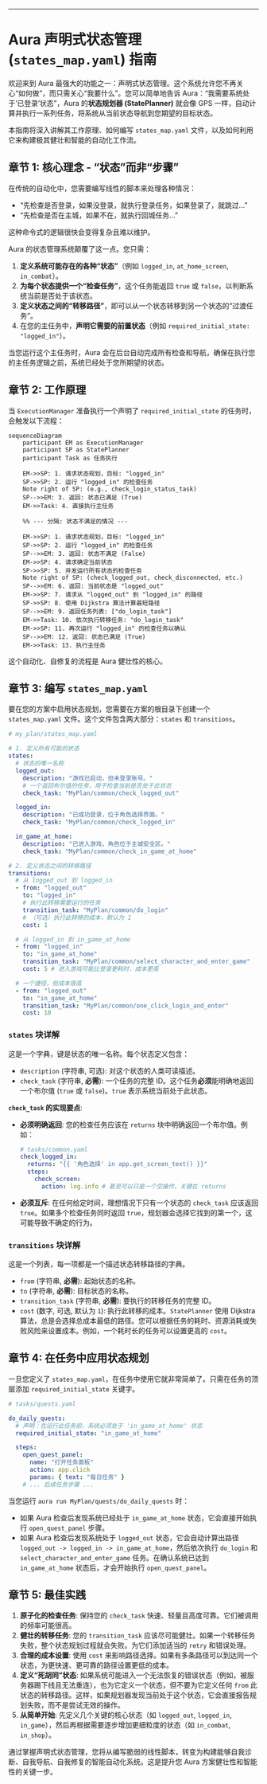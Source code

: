 
---

# **Aura 声明式状态管理 (`states_map.yaml`) 指南**

欢迎来到 Aura 最强大的功能之一：声明式状态管理。这个系统允许您不再关心“如何做”，而只需关心“我要什么”。您可以简单地告诉 Aura：“我需要系统处于‘已登录’状态”，Aura 的**状态规划器 (StatePlanner)** 就会像 GPS 一样，自动计算并执行一系列任务，将系统从当前状态导航到您期望的目标状态。

本指南将深入讲解其工作原理、如何编写 `states_map.yaml` 文件，以及如何利用它来构建极其健壮和智能的自动化工作流。

## 章节 1: 核心理念 - “状态”而非“步骤”

在传统的自动化中，您需要编写线性的脚本来处理各种情况：
*   “先检查是否登录，如果没登录，就执行登录任务，如果登录了，就跳过...”
*   “先检查是否在主城，如果不在，就执行回城任务...”

这种命令式的逻辑很快会变得复杂且难以维护。

Aura 的状态管理系统颠覆了这一点。您只需：
1.  **定义系统可能存在的各种“状态”**（例如 `logged_in`, `at_home_screen`, `in_combat`）。
2.  **为每个状态提供一个“检查任务”**，这个任务能返回 `true` 或 `false`，以判断系统当前是否处于该状态。
3.  **定义状态之间的“转移路径”**，即可以从一个状态转移到另一个状态的“过渡任务”。
4.  在您的主任务中，**声明它需要的前置状态**（例如 `required_initial_state: "logged_in"`）。

当您运行这个主任务时，Aura 会在后台自动完成所有检查和导航，确保在执行您的主任务逻辑之前，系统已经处于您所期望的状态。

## 章节 2: 工作原理

当 `ExecutionManager` 准备执行一个声明了 `required_initial_state` 的任务时，会触发以下流程：

```mermaid
sequenceDiagram
    participant EM as ExecutionManager
    participant SP as StatePlanner
    participant Task as 任务执行

    EM->>SP: 1. 请求状态规划，目标: "logged_in"
    SP->>SP: 2. 运行 "logged_in" 的检查任务
    Note right of SP: (e.g., check_login_status_task)
    SP-->>EM: 3. 返回: 状态已满足 (True)
    EM->>Task: 4. 直接执行主任务

    %% --- 分隔: 状态不满足的情况 ---

    EM->>SP: 1. 请求状态规划，目标: "logged_in"
    SP->>SP: 2. 运行 "logged_in" 的检查任务
    SP-->>EM: 3. 返回: 状态不满足 (False)
    EM->>SP: 4. 请求确定当前状态
    SP->>SP: 5. 并发运行所有状态的检查任务
    Note right of SP: (check_logged_out, check_disconnected, etc.)
    SP-->>EM: 6. 返回: 当前状态是 "logged_out"
    EM->>SP: 7. 请求从 "logged_out" 到 "logged_in" 的路径
    SP->>SP: 8. 使用 Dijkstra 算法计算最短路径
    SP-->>EM: 9. 返回任务列表: ["do_login_task"]
    EM->>Task: 10. 依次执行转移任务: "do_login_task"
    EM->>SP: 11. 再次运行 "logged_in" 的检查任务以确认
    SP-->>EM: 12. 返回: 状态已满足 (True)
    EM->>Task: 13. 执行主任务
```

这个自动化、自修复的流程是 Aura 健壮性的核心。

## 章节 3: 编写 `states_map.yaml`

要在您的方案中启用状态规划，您需要在方案的根目录下创建一个 `states_map.yaml` 文件。这个文件包含两大部分：`states` 和 `transitions`。

```yaml
# my_plan/states_map.yaml

# 1. 定义所有可能的状态
states:
  # 状态的唯一名称
  logged_out:
    description: "游戏已启动，但未登录账号。"
    # 一个返回布尔值的任务，用于检查当前是否处于此状态
    check_task: "MyPlan/common/check_logged_out"

  logged_in:
    description: "已成功登录，位于角色选择界面。"
    check_task: "MyPlan/common/check_logged_in"

  in_game_at_home:
    description: "已进入游戏，角色位于主城安全区。"
    check_task: "MyPlan/common/check_in_game_at_home"

# 2. 定义状态之间的转移路径
transitions:
  # 从 logged_out 到 logged_in
  - from: "logged_out"
    to: "logged_in"
    # 执行此转移需要运行的任务
    transition_task: "MyPlan/common/do_login"
    # （可选）执行此转移的成本，默认为 1
    cost: 1

  # 从 logged_in 到 in_game_at_home
  - from: "logged_in"
    to: "in_game_at_home"
    transition_task: "MyPlan/common/select_character_and_enter_game"
    cost: 5 # 进入游戏可能比登录更耗时，成本更高

  # 一个捷径，但成本很高
  - from: "logged_out"
    to: "in_game_at_home"
    transition_task: "MyPlan/common/one_click_login_and_enter"
    cost: 10
```

### `states` 块详解

这是一个字典，键是状态的唯一名称。每个状态定义包含：
*   `description` (字符串, 可选): 对这个状态的人类可读描述。
*   `check_task` (字符串, **必需**): 一个任务的完整 ID。这个任务**必须**能明确地返回一个布尔值 (`true` 或 `false`)。`true` 表示系统当前处于此状态。

**`check_task` 的实现要点**:
*   **必须明确返回**: 您的检查任务应该在 `returns` 块中明确返回一个布尔值。例如：
    ```yaml
    # tasks/common.yaml
    check_logged_in:
      returns: "{{ '角色选择' in app.get_screen_text() }}"
      steps:
        check_screen:
          action: log.info # 甚至可以只是一个空操作，关键在 returns
    ```
*   **必须互斥**: 在任何给定时间，理想情况下只有一个状态的 `check_task` 应该返回 `true`。如果多个检查任务同时返回 `true`，规划器会选择它找到的第一个，这可能导致不确定的行为。

### `transitions` 块详解

这是一个列表，每一项都是一个描述状态转移路径的字典。
*   `from` (字符串, **必需**): 起始状态的名称。
*   `to` (字符串, **必需**): 目标状态的名称。
*   `transition_task` (字符串, **必需**): 要执行的转移任务的完整 ID。
*   `cost` (数字, 可选, 默认为 `1`): 执行此转移的成本。`StatePlanner` 使用 Dijkstra 算法，总是会选择总成本最低的路径。您可以根据任务的耗时、资源消耗或失败风险来设置成本。例如，一个耗时长的任务可以设置更高的 `cost`。

## 章节 4: 在任务中应用状态规划

一旦您定义了 `states_map.yaml`，在任务中使用它就非常简单了。只需在任务的顶层添加 `required_initial_state` 关键字。

```yaml
# tasks/quests.yaml

do_daily_quests:
  # 声明：在运行此任务前，系统必须处于 'in_game_at_home' 状态
  required_initial_state: "in_game_at_home"

  steps:
    open_quest_panel:
      name: "打开任务面板"
      action: app.click
      params: { text: "每日任务" }
    # ... 后续任务步骤 ...
```

当您运行 `aura run MyPlan/quests/do_daily_quests` 时：
*   如果 Aura 检查后发现系统已经处于 `in_game_at_home` 状态，它会直接开始执行 `open_quest_panel` 步骤。
*   如果 Aura 检查后发现系统处于 `logged_out` 状态，它会自动计算出路径 `logged_out -> logged_in -> in_game_at_home`，然后依次执行 `do_login` 和 `select_character_and_enter_game` 任务。在确认系统已达到 `in_game_at_home` 状态后，才会开始执行 `open_quest_panel`。

## 章节 5: 最佳实践

1.  **原子化的检查任务**: 保持您的 `check_task` 快速、轻量且高度可靠。它们被调用的频率可能很高。
2.  **健壮的转移任务**: 您的 `transition_task` 应该尽可能健壮。如果一个转移任务失败，整个状态规划过程就会失败。为它们添加适当的 `retry` 和错误处理。
3.  **合理的成本设置**: 使用 `cost` 来影响路径选择。如果有多条路径可以到达同一个状态，为更快速、更可靠的路径设置更低的成本。
4.  **定义“死胡同”状态**: 如果系统可能进入一个无法恢复的错误状态（例如，被服务器踢下线且无法重连），也为它定义一个状态，但不要为它定义任何 `from` 此状态的转移路径。这样，如果规划器发现当前处于这个状态，它会直接报告规划失败，而不是尝试无效的操作。
5.  **从简单开始**: 先定义几个关键的核心状态（如 `logged_out`, `logged_in`, `in_game`），然后再根据需要逐步增加更细粒度的状态（如 `in_combat`, `in_shop`）。

通过掌握声明式状态管理，您将从编写脆弱的线性脚本，转变为构建能够自我诊断、自我导航、自我修复的智能自动化系统。这是提升您 Aura 方案健壮性和智能性的关键一步。

